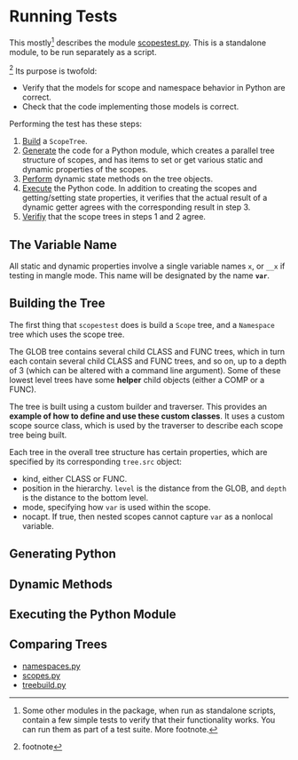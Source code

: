 # Running Tests

This mostly[^othertests] describes the module [scopestest.py](scopestest.py).  This is a standalone module, to be run separately as a script.

[^foo]
Its purpose is twofold:
- Verify that the models for scope and namespace behavior in Python are correct.
- Check that the code implementing those models is correct.

Performing the test has these steps:
1. [Build](#Building-the-Tree) a `ScopeTree`.  
2. [Generate](#Generating-Python) the code for a Python module, which creates a parallel tree structure of scopes, and has items to set or get various static and dynamic properties of the scopes.
3. [Perform](#Dynamic-Methods) dynamic state methods on the tree objects.
4. [Execute](#Executing-the-Python-Module) the Python code.  In addition to creating the scopes and getting/setting state properties, it verifies that the actual result of a dynamic getter agrees with the corresponding result in step 3.
5. [Verifiy](#Comparing-Trees) that the scope trees in steps 1 and 2 agree.

## The Variable Name

All static and dynamic properties involve a single variable names `x`, or `__x` if testing in mangle mode.  This name will be designated by the name **`var`**.
## Building the Tree

The first thing that `scopestest` does is build a `Scope` tree, and a `Namespace` tree which uses the scope tree.

The GLOB tree contains several child CLASS and FUNC trees, which in turn each contain several child CLASS and FUNC trees, and so on, up to a depth of 3 (which can be altered with a command line argument).  Some of these lowest level trees have some **helper** child objects (either a COMP or a FUNC).

The tree is built using a custom builder and traverser.  This provides an **example of how to define and use these custom classes**.  It uses a custom scope source class, which is used by the traverser to describe each scope tree being built.

Each tree in the overall tree structure has certain properties, which are specified by its corresponding `tree.src` object:
- kind, either CLASS or FUNC.
- position in the hierarchy.  `level` is the distance from the GLOB, and `depth` is the distance to the bottom level.
- mode, specifying how `var` is used within the scope.
- nocapt.  If true, then nested scopes cannot capture `var` as a nonlocal variable.

## Generating Python
## Dynamic Methods
## Executing the Python Module
## Comparing Trees
[^othertests]: Some other modules in the package, when run as standalone scripts, contain a few simple tests to verify that their functionality works.  You can run them as part of a test suite.
More footnote.
- [namespaces.py](namespaces.py)
- [scopes.py](scopes.py)
- [treebuild.py](treebuild.py)
[^foo]: footnote

